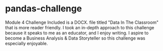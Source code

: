 # pandas-challenge
Module 4 Challenge 
Included is a DOCX. file titled "Data In The Classroom" that is more reader friendly. I took an in-depth approach to this challenge because it speaks to me as an educator, and I enjoy writing. I aspire to become a Business Analysis & Data Storyteller so this challenge was especially enjoyable.  

